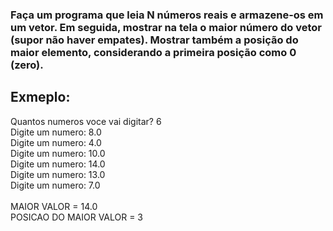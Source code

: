 <h3>
Faça um programa que leia N números reais e armazene-os em um vetor. Em seguida, mostrar na tela 
o maior número do vetor (supor não haver empates). Mostrar também a posição do maior elemento, 
considerando a primeira posição como 0 (zero). 
</h3>

<h2>Exmeplo:</h2>

<p>
Quantos numeros voce vai digitar? 6 <br>
Digite um numero: 8.0 <br>
Digite um numero: 4.0 <br>
Digite um numero: 10.0 <br>
Digite um numero: 14.0 <br>
Digite um numero: 13.0 <br>
Digite um numero: 7.0 <br>
 <br>
MAIOR VALOR = 14.0<br> 
POSICAO DO MAIOR VALOR = 3 <br>
</p>